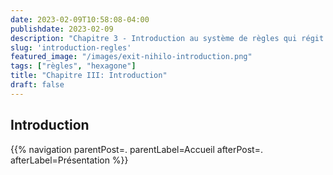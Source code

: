 ```yaml
---
date: 2023-02-09T10:58:08-04:00
publishdate: 2023-02-09
description: "Chapitre 3 - Introduction au système de règles qui régit 'Exit Nihilo' le JdR."
slug: 'introduction-regles'
featured_image: "/images/exit-nihilo-introduction.png"
tags: ["règles", "hexagone"]
title: "Chapitre III: Introduction"
draft: false
---
```

## Introduction  


{{% navigation parentPost=. parentLabel=Accueil afterPost=. afterLabel=Présentation %}}